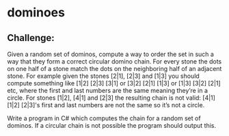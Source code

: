 # dominoes

## Challenge:
Given a random set of dominos, compute a way to order the set in such a way that they form a correct circular domino chain. For every stone the dots on one half of a stone match the dots on the neighboring half of an adjacent stone.
For example given the stones [2|1], [2|3] and [1|3] you should compute something like [1|2] [2|3] [3|1] or [3|2] [2|1] [1|3] or [1|3] [3|2] [2|1] etc, where the first and last numbers are the same meaning they’re in a circle.
For stones [1|2], [4|1] and [2|3] the resulting chain is not valid: [4|1] [1|2] [2|3]'s first and last numbers are not the same so it’s not a circle.

Write a program in C# which computes the chain for a random set of dominos. If a circular chain is not possible the program should output this.
